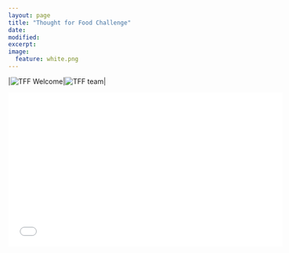 ```yaml
---
layout: page
title: "Thought for Food Challenge"
date: 
modified:
excerpt:
image:
  feature: white.png
---
```


|![TFF Welcome](http://jadeproulx.com/images/tff-2013.jpg)|![TFF team](http://jadeproulx.com/images/tff-team.jpg)|

<iframe width="560" height="315" src="//www.youtube.com/embed/MtWa9sBSmXY" frameborder="0" allowfullscreen></iframe>


